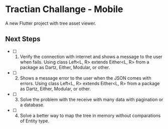 # Tractian Challange - Mobile

A new Flutter project with tree asset viewer.

## Next Steps

- [ ] 1. Verify the connection with internet and shows a message to the user when fails.
Using class Left<L, R> extends Either<L, R> from a package as Dartz, Either, Modular, or other.

- [ ] 2. Shows a message error to the user when the JSON comes with errors.
Using class Left<L, R> extends Either<L, R> from a package as Dartz, Either, Modular, or other.

- [ ] 3. Solve the problem with the receive with many data with pagination or a database.

- [ ] 4. Solve a better way to map the tree in memory without comparations of Entity type.


